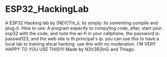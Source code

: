# ESP32_HackingLab
A ESP32 Hacking lab by [NEV]Thi_ii, its simply. its somenting compile and plug-it.
How to use: A program especify to compyling code, after, start your esp32 with the code, and note the wi-fi in your cellphone, the password is: passwd123, and the web site is th principal's ip.
you can use this to have a local lab to training etical hacking.
use this with no moderation.
I'M VERY HAPPY TO YOU USE THIS!!!!
Made by N3V3R2InG and Thiago.
